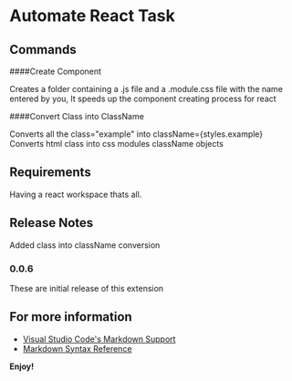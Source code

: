 # Automate React Task

## Commands

####Create Component

Creates a folder containing a .js file and a .module.css file with the name entered by you, It speeds up the component creating process for react

####Convert Class into ClassName

Converts all the class="example" into className={styles.example}
Converts html class into css modules className objects

## Requirements

Having a react workspace thats all.

## Release Notes

Added class into className conversion

### 0.0.6

These are initial release of this extension

## For more information

- [Visual Studio Code's Markdown Support](http://code.visualstudio.com/docs/languages/markdown)
- [Markdown Syntax Reference](https://help.github.com/articles/markdown-basics/)

**Enjoy!**
